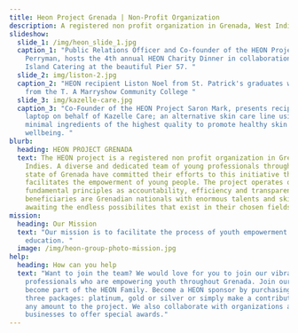 ```yaml
---
title: Heon Project Grenada | Non-Profit Organization
description: A registered non profit organization in Grenada, West Indies
slideshow:
  slide_1: /img/heon_slide_1.jpg
  caption_1: "Public Relations Officer and Co-founder of the HEON Project; Carlene
    Perryman, hosts the 4th annual HEON Charity Dinner in collaboration with
    Island Catering at the beautiful Pier 57. "
  slide_2: img/liston-2.jpg
  caption_2: "HEON recipient Liston Noel from St. Patrick's graduates with honors
    from the T. A Marryshow Community College "
  slide_3: img/kazelle-care.jpg
  caption_3: "Co-Founder of the HEON Project Saron Mark, presents recipient with a
    laptop on behalf of Kazelle Care; an alternative skin care line using
    minimal ingredients of the highest quality to promote healthy skin and
    wellbeing. "
blurb:
  heading: HEON PROJECT GRENADA
  text: The HEON project is a registered non profit organization in Grenada, West
    Indies. A diverse and dedicated team of young professionals throughout the
    state of Grenada have committed their efforts to this initiative that
    facilitates the empowerment of young people. The project operates on
    fundamental principles as accountability, efficiency and transparency. Our
    beneficiaries are Grenadian nationals with enormous talents and skills
    awaiting the endless possibilites that exist in their chosen fields.
mission:
  heading: Our Mission
  text: "Our mission is to facilitate the process of youth empowerment through
    education. "
  image: /img/heon-group-photo-mission.jpg
help:
  heading: How can you help
  text: "Want to join the team? We would love for you to join our vibrant team of
    professionals who are empowering youth throughout Grenada. Join our team and
    become part of the HEON Family. Become a HEON sponsor by purchasing one of
    three packages: platinum, gold or silver or simply make a contribution of
    any amount to the project. We also collaborate with organizations and
    businesses to offer special awards."
---
```

